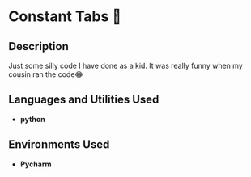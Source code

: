 <h1>Constant Tabs 🐛</h1>

<h2>Description</h2>
Just some silly code I have done as a kid. It was really funny when my cousin ran the code😂
<br/>


<h2>Languages and Utilities Used</h2>

- <b>python</b> 


<h2>Environments Used </h2>

- <b>Pycharm</b>

